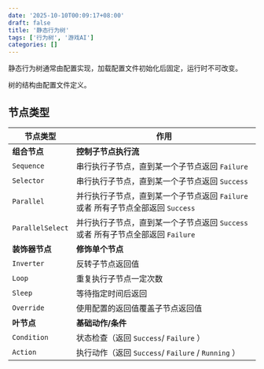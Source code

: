 ```yaml
---
date: '2025-10-10T00:09:17+08:00'
draft: false
title: '静态行为树'
tags: ['行为树', '游戏AI']
categories: []
---
```


静态行为树通常由配置实现，加载配置文件初始化后固定，运行时不可改变。

树的结构由配置文件定义。  

## 节点类型

| 节点类型             | 作用                                                  |
| ---------------- | --------------------------------------------------- |
| **组合节点**         | **控制子节点执行流**                                        |
| `Sequence`       | 串行执行子节点，直到某一个子节点返回 `Failure`                        |
| `Selector`       | 串行执行子节点，直到某一个子节点返回 `Success`                        |
| `Parallel`       | 并行执行子节点，直到某一个子节点返回 `Failure` 或者 所有子节点全部返回 `Success` |
| `ParallelSelect` | 并行执行子节点，直到某一个子节点返回 `Success` 或者 所有子节点全部返回 `Failure` |
| **装饰器节点**        | **修饰单个节点**                                          |
| `Inverter`       | 反转子节点返回值                                            |
| `Loop`           | 重复执行子节点一定次数                                         |
| `Sleep`          | 等待指定时间后返回                                           |
| `Override`       | 使用配置的返回值覆盖子节点返回值                                    |
| **叶节点**          | **基础动作/条件**                                         |
| `Condition`      | 状态检查（返回 `Success`/ `Failure` ）                      |
| `Action`         | 执行动作（返回 `Success`/ `Failure` / `Running` ）          |
